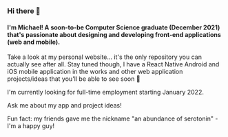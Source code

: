 ### Hi there 👋

#### I'm Michael! A soon-to-be Computer Science graduate (December 2021) that's passionate about designing and developing front-end applications (web and mobile).

Take a look at my personal website... it's the only repository you can actually see after all. Stay tuned though, I have a React Native Android and iOS mobile application in the works and other web application projects/ideas that you'll be able to see soon 👀

I'm currently looking for full-time employment starting January 2022.

Ask me about my app and project ideas!

Fun fact: my friends gave me the nickname "an abundance of serotonin" - I'm a happy guy!

<!--
**michaelrabbai/michaelrabbai** is a ✨ _special_ ✨ repository because its `README.md` (this file) appears on your GitHub profile.

Here are some ideas to get you started:

- 🔭 I’m currently working on ...
- 🌱 I’m currently learning ...
- 👯 I’m looking to collaborate on ...
- 🤔 I’m looking for help with ...
- 💬 Ask me about ...
- 📫 How to reach me: ...
- 😄 Pronouns: ...
- ⚡ Fun fact: ...
-->
